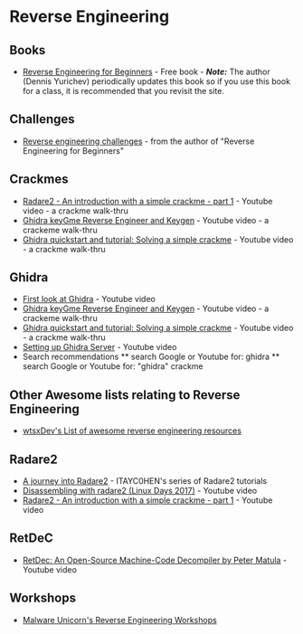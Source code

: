 # Reverse Engineering

## Books
* [Reverse Engineering for Beginners](https://beginners.re/) - Free book - ***Note:*** The author (Dennis Yurichev) periodically updates this book so if you use this book for a class, it is recommended that you revisit the site.

## Challenges
* [Reverse engineering challenges](https://challenges.re/) - from the author of "Reverse Engineering for Beginners"

## Crackmes
* [Radare2 - An introduction with a simple crackme - part 1](https://www.youtube.com/watch?v=8dXhrOEGHTY) - Youtube video - a crackme walk-thru
* [Ghidra keyGme Reverse Engineer and Keygen](https://www.youtube.com/watch?v=ZeUgu8-9B58) - Youtube video - a crackeme walk-thru
* [Ghidra quickstart and tutorial: Solving a simple crackme](https://www.youtube.com/watch?v=fTGTnrgjuGA) - Youtube video - a crackme walk-thru

## Ghidra
* [First look at Ghidra](https://www.youtube.com/watch?v=285b_DEmvHY) - Youtube video
* [Ghidra keyGme Reverse Engineer and Keygen](https://www.youtube.com/watch?v=ZeUgu8-9B58) - Youtube video - a crackeme walk-thru
* [Ghidra quickstart and tutorial: Solving a simple crackme](https://www.youtube.com/watch?v=fTGTnrgjuGA) - Youtube video - a crackme walk-thru
* [Setting up Ghidra Server](https://www.youtube.com/watch?v=MhDtaFqcLUM) - Youtube video
* Search recommendations
** search Google or Youtube for: ghidra
** search Google or Youtube for: "ghidra" crackme

## Other Awesome lists relating to Reverse Engineering
* [wtsxDev's List of awesome reverse engineering resources](https://github.com/wtsxDev/reverse-engineering)

## Radare2
* [A journey into Radare2](https://github.com/ITAYC0HEN/A-journey-into-Radare2) - ITAYC0HEN's series of Radare2 tutorials
* [Disassembling with radare2 (Linux Days 2017)](https://www.youtube.com/watch?v=zhQ1GhlgCMY) - Youtube video
* [Radare2 - An introduction with a simple crackme - part 1](https://www.youtube.com/watch?v=8dXhrOEGHTY) - Youtube video

## RetDeC
* [RetDec: An Open-Source Machine-Code Decompiler by Peter Matula](https://www.youtube.com/watch?v=jXYxPenTcHs) - Youtube video

## Workshops
* [Malware Unicorn's Reverse Engineering Workshops](https://malwareunicorn.org/#/workshops)
